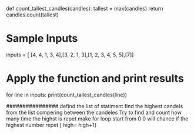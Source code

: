 def count_tallest_candles(candles):
    tallest = max(candles)
    return candles.count(tallest)

# Sample Inputs
inputs = [  [4, 4, 1, 3, 4],[3, 2, 1, 3],[1, 2, 3, 4, 5, 5],[7]]

# Apply the function and print results
for line in inputs:
    print(count_tallest_candles(line))


################
defind the list of statiment 
find the highest candels from the list
compering between the candeles
Try to find and count how many time the highst is repet
make for loop start from 0 
0 will chance if the highest number repet [ high= high+1]  

